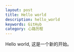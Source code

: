 ```yaml
---
layout: post
title: Hello world
description: hello_world 
keywords: GitHub
category: 心路历程
---
```


Hello world, 这是一个新的开始。




